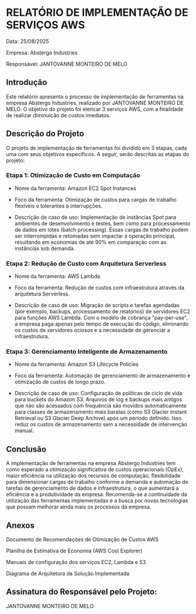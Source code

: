 # RELATÓRIO DE IMPLEMENTAÇÃO DE SERVIÇOS AWS
Data: 25/08/2025

Empresa: Abstergo Industries

Responsável: JANTOVANNE MONTEIRO DE MELO

## Introdução
Este relatório apresenta o processo de implementação de ferramentas na empresa Abstergo Industries, realizado por JANTOVANNE MONTEIRO DE MELO. O objetivo do projeto foi elencar 3 serviços AWS, com a finalidade de realizar diminuição de custos imediatos.

## Descrição do Projeto
O projeto de implementação de ferramentas foi dividido em 3 etapas, cada uma com seus objetivos específicos. A seguir, serão descritas as etapas do projeto:

### Etapa 1: Otimização de Custo em Computação
- Nome da ferramenta: Amazon EC2 Spot Instances

- Foco da ferramenta: Otimização de custos para cargas de trabalho flexíveis e tolerantes a interrupções.

- Descrição de caso de uso: Implementação de instâncias Spot para ambientes de desenvolvimento e testes, bem como para processamento de dados em lotes (batch processing). Essas cargas de trabalho podem ser interrompidas e retomadas sem impactar a operação principal, resultando em economias de até 90% em comparação com as instâncias sob demanda.

### Etapa 2: Redução de Custo com Arquitetura Serverless
- Nome da ferramenta: AWS Lambda

- Foco da ferramenta: Redução de custos com infraestrutura através da arquitetura Serverless.

- Descrição de caso de uso: Migração de scripts e tarefas agendadas (por exemplo, backups, processamento de relatórios) de servidores EC2 para funções AWS Lambda. Com o modelo de cobrança "pay-per-use", a empresa paga apenas pelo tempo de execução do código, eliminando os custos de servidores ociosos e a necessidade de gerenciar a infraestrutura.

### Etapa 3: Gerenciamento Inteligente de Armazenamento
- Nome da ferramenta: Amazon S3 Lifecycle Policies

- Foco da ferramenta: Automação de gerenciamento de armazenamento e otimização de custos de longo prazo.

- Descrição de caso de uso: Configuração de políticas de ciclo de vida para buckets do Amazon S3. Arquivos de log e backups mais antigos que não são acessados com frequência são movidos automaticamente para classes de armazenamento mais baratas (como S3 Glacier Instant Retrieval ou S3 Glacier Deep Archive) após um período definido. Isso reduz os custos de armazenamento sem a necessidade de intervenção manual.

## Conclusão
A implementação de ferramentas na empresa Abstergo Industries tem como esperado a otimização significativa de custos operacionais (OpEx), maior eficiência na utilização dos recursos de computação, flexibilidade para dimensionar cargas de trabalho conforme a demanda e automação de tarefas de gerenciamento de dados e infraestrutura, o que aumentará a eficiência e a produtividade da empresa. Recomenda-se a continuidade da utilização das ferramentas implementadas e a busca por novas tecnologias que possam melhorar ainda mais os processos da empresa.

## Anexos
Documento de Recomendações de Otimização de Custos AWS

Planilha de Estimativa de Economia (AWS Cost Explorer)

Manuais de configuração dos serviços EC2, Lambda e S3

Diagrama de Arquitetura da Solução Implementada

## Assinatura do Responsável pelo Projeto:

JANTOVANNE MONTEIRO DE MELO